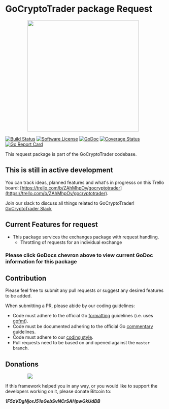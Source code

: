 # GoCryptoTrader package Request

<img src="https://github.com/thrasher-/gocryptotrader/blob/master/web/src/assets/page-logo.png?raw=true" width="350px" height="350px" hspace="70">


[![Build Status](https://travis-ci.org/thrasher-/gocryptotrader.svg?branch=master)](https://travis-ci.org/thrasher-/gocryptotrader)
[![Software License](https://img.shields.io/badge/License-MIT-orange.svg?style=flat-square)](https://github.com/thrasher-/gocryptotrader/blob/master/LICENSE)
[![GoDoc](https://godoc.org/github.com/thrasher-/gocryptotrader?status.svg)](https://godoc.org/github.com/thrasher-/gocryptotrader/exchanges/request)
[![Coverage Status](http://codecov.io/github/thrasher-/gocryptotrader/coverage.svg?branch=master)](http://codecov.io/github/thrasher-/gocryptotrader?branch=master)
[![Go Report Card](https://goreportcard.com/badge/github.com/thrasher-/gocryptotrader)](https://goreportcard.com/report/github.com/thrasher-/gocryptotrader)


This request package is part of the GoCryptoTrader codebase.

## This is still in active development

You can track ideas, planned features and what's in progresss on this Trello board: [https://trello.com/b/ZAhMhpOy/gocryptotrader](https://trello.com/b/ZAhMhpOy/gocryptotrader).

Join our slack to discuss all things related to GoCryptoTrader! [GoCryptoTrader Slack](https://gocryptotrader.herokuapp.com/)

## Current Features for request

+ This package services the exchanges package with request handling.
  - Throttling of requests for an individual exchange

### Please click GoDocs chevron above to view current GoDoc information for this package

## Contribution

Please feel free to submit any pull requests or suggest any desired features to be added.

When submitting a PR, please abide by our coding guidelines:

+ Code must adhere to the official Go [formatting](https://golang.org/doc/effective_go.html#formatting) guidelines (i.e. uses [gofmt](https://golang.org/cmd/gofmt/)).
+ Code must be documented adhering to the official Go [commentary](https://golang.org/doc/effective_go.html#commentary) guidelines.
+ Code must adhere to our [coding style](https://github.com/thrasher-/gocryptotrader/blob/master/doc/coding_style.md).
+ Pull requests need to be based on and opened against the `master` branch.

## Donations

<img src="https://github.com/thrasher-/gocryptotrader/blob/master/web/src/assets/donate.png?raw=true" hspace="70">

If this framework helped you in any way, or you would like to support the developers working on it, please donate Bitcoin to:

***1F5zVDgNjorJ51oGebSvNCrSAHpwGkUdDB***


